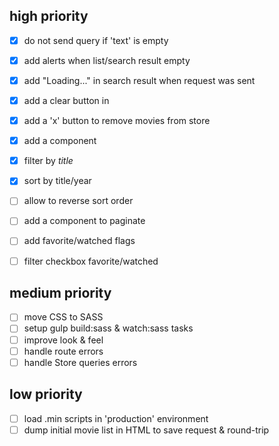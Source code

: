 ## high priority

- [x] do not send query if 'text' is empty

- [x] add alerts when list/search result empty
- [x] add "Loading..." in search result when request was sent
- [x] add a clear button in <movy-search>

- [x] add a 'x' button to remove movies from store

- [x] add a <movy-list-filter> component
 - [x] filter by *title*
 - [x] sort by title/year
 - [ ] allow to reverse sort order
- [ ] add a <movy-list-pager>  component to paginate

- [ ] add favorite/watched flags
- [ ] filter checkbox favorite/watched

## medium priority

- [ ] move CSS to SASS
- [ ] setup gulp build:sass & watch:sass tasks
- [ ] improve look & feel
- [ ] handle route errors
- [ ] handle Store queries errors

## low priority

- [ ] load .min scripts in 'production' environment
- [ ] dump initial movie list in HTML to save request & round-trip
